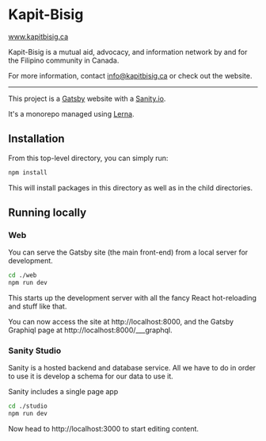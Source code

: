 # Kapit-Bisig

www.kapitbisig.ca

Kapit-Bisig is a mutual aid, advocacy, and information network by and for the Filipino community in Canada.

For more information, contact info@kapitbisig.ca or check out the website.

___


This project is a [Gatsby](gatsbyjs.org/) website with a [Sanity.io](sanity.io/). 

It's a monorepo managed using [Lerna](https://lerna.js.org/).  

## Installation

From this top-level directory, you can simply run:

```bash
npm install
```

This will install packages in this directory as well as in the child directories.  

## Running locally

### Web

You can serve the Gatsby site (the main front-end) from a local server for development. 

```bash
cd ./web
npm run dev
```

This starts up the development server with all the fancy React hot-reloading and stuff like that. 

You can now access the site at http://localhost:8000, and the Gatsby Graphiql page at http://localhost:8000/___graphql.

### Sanity Studio

Sanity is a hosted backend and database service. All we have to do in order to use it is develop a schema for our data to use it.

Sanity includes a single page app 

```bash
cd ./studio
npm run dev
```

Now head to http://localhost:3000 to start editing content.

